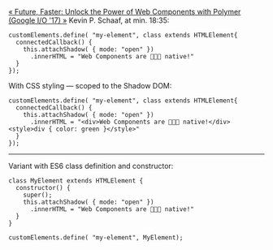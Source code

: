 [« Future, Faster: Unlock the Power of Web Components with Polymer (Google I/O '17) »](https://www.youtube.com/watch?v=cuoZenpQveQ&feature=youtu.be&t=1044) Kevin P. Schaaf, at min. 18:35:

```
customElements.define( "my-element", class extends HTMLElement{
  connectedCallback() {
    this.attachShadow( { mode: "open" })
      .innerHTML = "Web Components are 🚀🦄✨ native!"
  }
});
```

With CSS styling — scoped to the Shadow DOM:

```
customElements.define( "my-element", class extends HTMLElement{
  connectedCallback() {
    this.attachShadow( { mode: "open" })
      .innerHTML = "<div>Web Components are 🚀🦄✨ native!</div><style>div { color: green }</style>"
  }
});
```

---

Variant with ES6 class definition and constructor:

```
class MyElement extends HTMLElement {
  constructor() {
    super();
    this.attachShadow( { mode: "open" })
      .innerHTML = "Web Components are 🚀🦄✨ native!"
  }
}

customElements.define( "my-element", MyElement);
```

